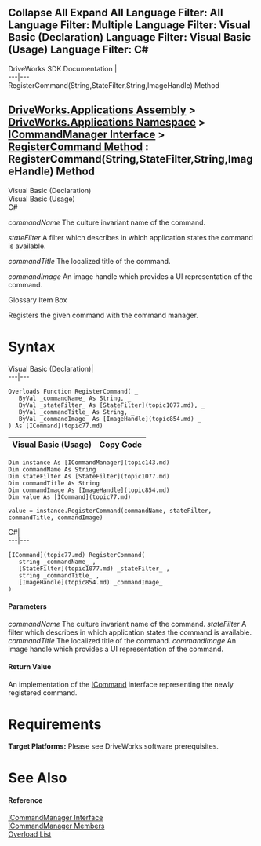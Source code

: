 Collapse All Expand All Language Filter: All  Language Filter: Multiple  Language Filter: Visual Basic (Declaration) Language Filter: Visual Basic (Usage) Language Filter: C#  
---  
DriveWorks SDK Documentation  |   
---|---  
RegisterCommand(String,StateFilter,String,ImageHandle) Method   
  
[DriveWorks.Applications Assembly](topic13.md) > [DriveWorks.Applications Namespace](topic16.md) > [ICommandManager Interface](topic143.md) > [RegisterCommand Method](topic150.md) : RegisterCommand(String,StateFilter,String,ImageHandle) Method  
---  
  
Visual Basic (Declaration)    
Visual Basic (Usage)    
C# 

_commandName_
    The culture invariant name of the command.

_stateFilter_
    A filter which describes in which application states the command is available.

_commandTitle_
    The localized title of the command.

_commandImage_
    An image handle which provides a UI representation of the command.

Glossary Item Box

Registers the given command with the command manager. 

# Syntax

Visual Basic (Declaration)|   
---|---  
      
    
    Overloads Function RegisterCommand( _
       ByVal _commandName_ As String, _
       ByVal _stateFilter_ As [StateFilter](topic1077.md), _
       ByVal _commandTitle_ As String, _
       ByVal _commandImage_ As [ImageHandle](topic854.md) _
    ) As [ICommand](topic77.md)  
  
Visual Basic (Usage)| Copy Code  
---|---  
      
    
    Dim instance As [ICommandManager](topic143.md)
    Dim commandName As String
    Dim stateFilter As [StateFilter](topic1077.md)
    Dim commandTitle As String
    Dim commandImage As [ImageHandle](topic854.md)
    Dim value As [ICommand](topic77.md)
     
    value = instance.RegisterCommand(commandName, stateFilter, commandTitle, commandImage)  
  
C#|   
---|---  
      
    
    [ICommand](topic77.md) RegisterCommand( 
       string _commandName_ ,
       [StateFilter](topic1077.md) _stateFilter_ ,
       string _commandTitle_ ,
       [ImageHandle](topic854.md) _commandImage_
    )  
  
#### Parameters

 _commandName_
    The culture invariant name of the command.
_stateFilter_
    A filter which describes in which application states the command is available.
_commandTitle_
    The localized title of the command.
_commandImage_
    An image handle which provides a UI representation of the command.

#### Return Value

An implementation of the [ICommand](topic77.md) interface representing the newly registered command.

# Requirements

**Target Platforms:** Please see DriveWorks software prerequisites.

# See Also

#### Reference

[ICommandManager Interface](topic143.md)   
[ICommandManager Members](topic144.md)   
[Overload List](topic150.md)


